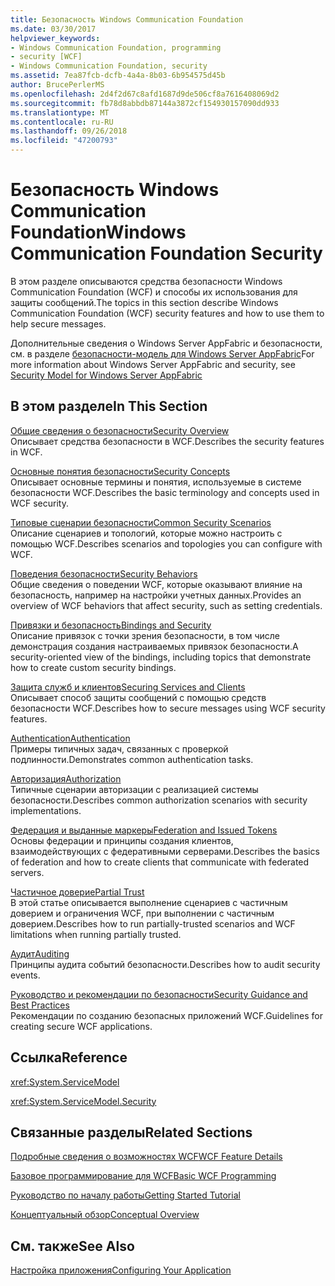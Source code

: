 ```yaml
---
title: Безопасность Windows Communication Foundation
ms.date: 03/30/2017
helpviewer_keywords:
- Windows Communication Foundation, programming
- security [WCF]
- Windows Communication Foundation, security
ms.assetid: 7ea87fcb-dcfb-4a4a-8b03-6b954575d45b
author: BrucePerlerMS
ms.openlocfilehash: 2d4f2d67c8afd1687d9de506cf8a7616408069d2
ms.sourcegitcommit: fb78d8abbdb87144a3872cf154930157090dd933
ms.translationtype: MT
ms.contentlocale: ru-RU
ms.lasthandoff: 09/26/2018
ms.locfileid: "47200793"
---
```

# <a name="windows-communication-foundation-security"></a><span data-ttu-id="86bc5-102">Безопасность Windows Communication Foundation</span><span class="sxs-lookup"><span data-stu-id="86bc5-102">Windows Communication Foundation Security</span></span>
<span data-ttu-id="86bc5-103">В этом разделе описываются средства безопасности Windows Communication Foundation (WCF) и способы их использования для защиты сообщений.</span><span class="sxs-lookup"><span data-stu-id="86bc5-103">The topics in this section describe Windows Communication Foundation (WCF) security features and how to use them to help secure messages.</span></span>  
  
 <span data-ttu-id="86bc5-104">Дополнительные сведения о Windows Server AppFabric и безопасности, см. в разделе [безопасности-модель для Windows Server AppFabric](https://go.microsoft.com/fwlink/?LinkID=201279&clcid=0x409)</span><span class="sxs-lookup"><span data-stu-id="86bc5-104">For more information about Windows Server AppFabric and security, see [Security Model for Windows Server AppFabric](https://go.microsoft.com/fwlink/?LinkID=201279&clcid=0x409)</span></span>  
  
## <a name="in-this-section"></a><span data-ttu-id="86bc5-105">В этом разделе</span><span class="sxs-lookup"><span data-stu-id="86bc5-105">In This Section</span></span>  
 [<span data-ttu-id="86bc5-106">Общие сведения о безопасности</span><span class="sxs-lookup"><span data-stu-id="86bc5-106">Security Overview</span></span>](../../../../docs/framework/wcf/feature-details/security-overview.md)  
 <span data-ttu-id="86bc5-107">Описывает средства безопасности в WCF.</span><span class="sxs-lookup"><span data-stu-id="86bc5-107">Describes the security features in WCF.</span></span>  
  
 [<span data-ttu-id="86bc5-108">Основные понятия безопасности</span><span class="sxs-lookup"><span data-stu-id="86bc5-108">Security Concepts</span></span>](../../../../docs/framework/wcf/feature-details/security-concepts.md)  
 <span data-ttu-id="86bc5-109">Описывает основные термины и понятия, используемые в системе безопасности WCF.</span><span class="sxs-lookup"><span data-stu-id="86bc5-109">Describes the basic terminology and concepts used in WCF security.</span></span>  
  
 [<span data-ttu-id="86bc5-110">Типовые сценарии безопасности</span><span class="sxs-lookup"><span data-stu-id="86bc5-110">Common Security Scenarios</span></span>](../../../../docs/framework/wcf/feature-details/common-security-scenarios.md)  
 <span data-ttu-id="86bc5-111">Описание сценариев и топологий, которые можно настроить с помощью WCF.</span><span class="sxs-lookup"><span data-stu-id="86bc5-111">Describes scenarios and topologies you can configure with WCF.</span></span>  
  
 [<span data-ttu-id="86bc5-112">Поведения безопасности</span><span class="sxs-lookup"><span data-stu-id="86bc5-112">Security Behaviors</span></span>](../../../../docs/framework/wcf/feature-details/security-behaviors-in-wcf.md)  
 <span data-ttu-id="86bc5-113">Общие сведения о поведении WCF, которые оказывают влияние на безопасность, например на настройки учетных данных.</span><span class="sxs-lookup"><span data-stu-id="86bc5-113">Provides an overview of WCF behaviors that affect security, such as setting credentials.</span></span>  
  
 [<span data-ttu-id="86bc5-114">Привязки и безопасность</span><span class="sxs-lookup"><span data-stu-id="86bc5-114">Bindings and Security</span></span>](../../../../docs/framework/wcf/feature-details/bindings-and-security.md)  
 <span data-ttu-id="86bc5-115">Описание привязок с точки зрения безопасности, в том числе демонстрация создания настраиваемых привязок безопасности.</span><span class="sxs-lookup"><span data-stu-id="86bc5-115">A security-oriented view of the bindings, including topics that demonstrate how to create custom security bindings.</span></span>  
  
 [<span data-ttu-id="86bc5-116">Защита служб и клиентов</span><span class="sxs-lookup"><span data-stu-id="86bc5-116">Securing Services and Clients</span></span>](../../../../docs/framework/wcf/feature-details/securing-services-and-clients.md)  
 <span data-ttu-id="86bc5-117">Описывает способ защиты сообщений с помощью средств безопасности WCF.</span><span class="sxs-lookup"><span data-stu-id="86bc5-117">Describes how to secure messages using WCF security features.</span></span>  
  
 [<span data-ttu-id="86bc5-118">Authentication</span><span class="sxs-lookup"><span data-stu-id="86bc5-118">Authentication</span></span>](../../../../docs/framework/wcf/feature-details/authentication-in-wcf.md)  
 <span data-ttu-id="86bc5-119">Примеры типичных задач, связанных с проверкой подлинности.</span><span class="sxs-lookup"><span data-stu-id="86bc5-119">Demonstrates common authentication tasks.</span></span>  
  
 [<span data-ttu-id="86bc5-120">Авторизация</span><span class="sxs-lookup"><span data-stu-id="86bc5-120">Authorization</span></span>](../../../../docs/framework/wcf/feature-details/authorization-in-wcf.md)  
 <span data-ttu-id="86bc5-121">Типичные сценарии авторизации с реализацией системы безопасности.</span><span class="sxs-lookup"><span data-stu-id="86bc5-121">Describes common authorization scenarios with security implementations.</span></span>  
  
 [<span data-ttu-id="86bc5-122">Федерация и выданные маркеры</span><span class="sxs-lookup"><span data-stu-id="86bc5-122">Federation and Issued Tokens</span></span>](../../../../docs/framework/wcf/feature-details/federation-and-issued-tokens.md)  
 <span data-ttu-id="86bc5-123">Основы федерации и принципы создания клиентов, взаимодействующих с федеративными серверами.</span><span class="sxs-lookup"><span data-stu-id="86bc5-123">Describes the basics of federation and how to create clients that communicate with federated servers.</span></span>  
  
 [<span data-ttu-id="86bc5-124">Частичное доверие</span><span class="sxs-lookup"><span data-stu-id="86bc5-124">Partial Trust</span></span>](../../../../docs/framework/wcf/feature-details/partial-trust.md)  
 <span data-ttu-id="86bc5-125">В этой статье описывается выполнение сценариев с частичным доверием и ограничения WCF, при выполнении с частичным доверием.</span><span class="sxs-lookup"><span data-stu-id="86bc5-125">Describes how to run partially-trusted scenarios and WCF limitations when running partially trusted.</span></span>  
  
 [<span data-ttu-id="86bc5-126">Аудит</span><span class="sxs-lookup"><span data-stu-id="86bc5-126">Auditing</span></span>](../../../../docs/framework/wcf/feature-details/auditing-security-events.md)  
 <span data-ttu-id="86bc5-127">Принципы аудита событий безопасности.</span><span class="sxs-lookup"><span data-stu-id="86bc5-127">Describes how to audit security events.</span></span>  
  
 [<span data-ttu-id="86bc5-128">Руководство и рекомендации по безопасности</span><span class="sxs-lookup"><span data-stu-id="86bc5-128">Security Guidance and Best Practices</span></span>](../../../../docs/framework/wcf/feature-details/security-guidance-and-best-practices.md)  
 <span data-ttu-id="86bc5-129">Рекомендации по созданию безопасных приложений WCF.</span><span class="sxs-lookup"><span data-stu-id="86bc5-129">Guidelines for creating secure WCF applications.</span></span>  
  
## <a name="reference"></a><span data-ttu-id="86bc5-130">Ссылка</span><span class="sxs-lookup"><span data-stu-id="86bc5-130">Reference</span></span>  
 <xref:System.ServiceModel>  
  
 <xref:System.ServiceModel.Security>  
  
## <a name="related-sections"></a><span data-ttu-id="86bc5-131">Связанные разделы</span><span class="sxs-lookup"><span data-stu-id="86bc5-131">Related Sections</span></span>  
 [<span data-ttu-id="86bc5-132">Подробные сведения о возможностях WCF</span><span class="sxs-lookup"><span data-stu-id="86bc5-132">WCF Feature Details</span></span>](../../../../docs/framework/wcf/feature-details/index.md)  
  
 [<span data-ttu-id="86bc5-133">Базовое программирование для WCF</span><span class="sxs-lookup"><span data-stu-id="86bc5-133">Basic WCF Programming</span></span>](../../../../docs/framework/wcf/basic-wcf-programming.md)  
  
 [<span data-ttu-id="86bc5-134">Руководство по началу работы</span><span class="sxs-lookup"><span data-stu-id="86bc5-134">Getting Started Tutorial</span></span>](../../../../docs/framework/wcf/getting-started-tutorial.md)  
  
 [<span data-ttu-id="86bc5-135">Концептуальный обзор</span><span class="sxs-lookup"><span data-stu-id="86bc5-135">Conceptual Overview</span></span>](../../../../docs/framework/wcf/conceptual-overview.md)  
  
## <a name="see-also"></a><span data-ttu-id="86bc5-136">См. также</span><span class="sxs-lookup"><span data-stu-id="86bc5-136">See Also</span></span>  
 [<span data-ttu-id="86bc5-137">Настройка приложения</span><span class="sxs-lookup"><span data-stu-id="86bc5-137">Configuring Your Application</span></span>](../../../../docs/framework/wcf/diagnostics/configuring-your-application.md)
